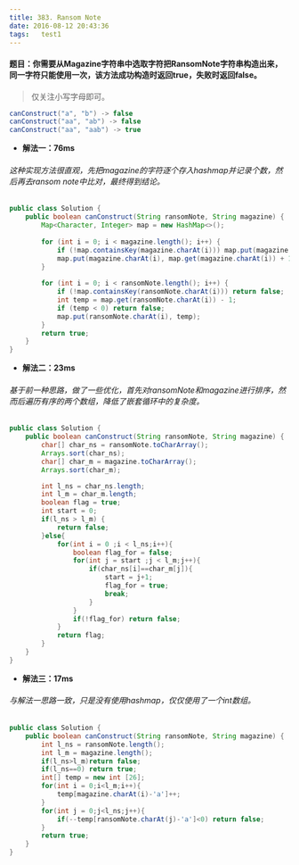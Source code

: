 ```yaml
---
title: 383. Ransom Note
date: 2016-08-12 20:43:36
tags:   test1
---
```

#### 题目：你需要从Magazine字符串中选取字符把RansomNote字符串构造出来，同一字符只能使用一次，该方法成功构造时返回true，失败时返回false。

>仅关注小写字母即可。
``` java
canConstruct("a", "b") -> false
canConstruct("aa", "ab") -> false
canConstruct("aa", "aab") -> true
```

* **解法一：76ms**
###### 这种实现方法很直观，先把magazine的字符逐个存入hashmap并记录个数，然后再去ransom note中比对，最终得到结论。
``` java
public class Solution {
    public boolean canConstruct(String ransomNote, String magazine) {
        Map<Character, Integer> map = new HashMap<>();
        
        for (int i = 0; i < magazine.length(); i++) {
            if (!map.containsKey(magazine.charAt(i))) map.put(magazine.charAt(i), 0);
            map.put(magazine.charAt(i), map.get(magazine.charAt(i)) + 1);
        }
        
        for (int i = 0; i < ransomNote.length(); i++) {
            if (!map.containsKey(ransomNote.charAt(i))) return false;
            int temp = map.get(ransomNote.charAt(i)) - 1;
            if (temp < 0) return false;
            map.put(ransomNote.charAt(i), temp);
        }
        return true;
    }
}
``` 
* **解法二：23ms**
###### 基于前一种思路，做了一些优化，首先对ransomNote和magazine进行排序，然而后遍历有序的两个数组，降低了嵌套循环中的复杂度。
``` java
public class Solution {
    public boolean canConstruct(String ransomNote, String magazine) {
        char[] char_ns = ransomNote.toCharArray();
        Arrays.sort(char_ns);
        char[] char_m = magazine.toCharArray();
        Arrays.sort(char_m);

        int l_ns = char_ns.length;
        int l_m = char_m.length;
        boolean flag = true;
        int start = 0;
        if(l_ns > l_m) {
            return false;
        }else{
            for(int i = 0 ;i < l_ns;i++){
            	boolean flag_for = false;
                for(int j = start ;j < l_m;j++){
                    if(char_ns[i]==char_m[j]){
                        start = j+1;
                        flag_for = true;
                        break;
                    }
                }
                if(!flag_for) return false;
            }
            return flag;
        }
    }
}
``` 
* **解法三：17ms**
###### 与解法一思路一致，只是没有使用hashmap，仅仅使用了一个int数组。
``` java
public class Solution {
	public boolean canConstruct(String ransomNote, String magazine) {
	    int l_ns = ransomNote.length();
	    int l_m = magazine.length();
	    if(l_ns>l_m)return false;
	    if(l_ns==0) return true;
	    int[] temp = new int [26];
	    for(int i = 0;i<l_m;i++){
	        temp[magazine.charAt(i)-'a']++;
	    }
	    for(int j = 0;j<l_ns;j++){
	        if(--temp[ransomNote.charAt(j)-'a']<0) return false;
	    }
	    return true;
	}
}
``` 